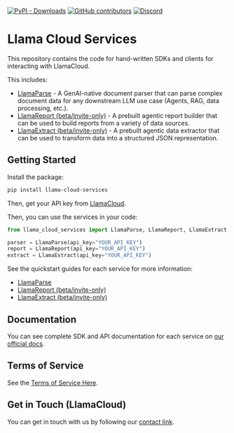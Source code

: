 [![PyPI - Downloads](https://img.shields.io/pypi/dm/llama-cloud-services)](https://pypi.org/project/llama-cloud-services/)
[![GitHub contributors](https://img.shields.io/github/contributors/run-llama/llama_cloud_services)](https://github.com/run-llama/llama_cloud_services/graphs/contributors)
[![Discord](https://img.shields.io/discord/1059199217496772688)](https://discord.gg/dGcwcsnxhU)

# Llama Cloud Services

This repository contains the code for hand-written SDKs and clients for interacting with LlamaCloud.

This includes:

- [LlamaParse](./parse.md) - A GenAI-native document parser that can parse complex document data for any downstream LLM use case (Agents, RAG, data processing, etc.).
- [LlamaReport (beta/invite-only)](./report.md) - A prebuilt agentic report builder that can be used to build reports from a variety of data sources.
- [LlamaExtract (beta/invite-only)](./extract.md) - A prebuilt agentic data extractor that can be used to transform data into a structured JSON representation.

## Getting Started

Install the package:

```bash
pip install llama-cloud-services
```

Then, get your API key from [LlamaCloud](https://cloud.llamaindex.ai/).

Then, you can use the services in your code:

```python
from llama_cloud_services import LlamaParse, LlamaReport, LlamaExtract

parser = LlamaParse(api_key="YOUR_API_KEY")
report = LlamaReport(api_key="YOUR_API_KEY")
extract = LlamaExtract(api_key="YOUR_API_KEY")
```

See the quickstart guides for each service for more information:

- [LlamaParse](./parse.md)
- [LlamaReport (beta/invite-only)](./report.md)
- [LlamaExtract (beta/invite-only)](./extract.md)

## Documentation

You can see complete SDK and API documentation for each service on [our official docs](https://docs.cloud.llamaindex.ai/).

## Terms of Service

See the [Terms of Service Here](./TOS.pdf).

## Get in Touch (LlamaCloud)

You can get in touch with us by following our [contact link](https://www.llamaindex.ai/contact).
